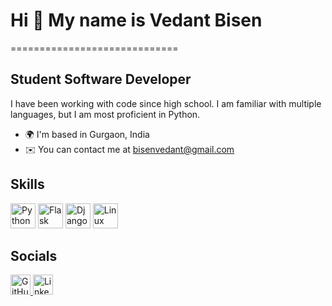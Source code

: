 # Hi 👋 My name is Vedant Bisen
=============================

Student Software Developer
--------------------------

I have been working with code since high school. I am familiar with multiple languages, but I am most proficient in Python.

* 🌍 I'm based in Gurgaon, India
* ✉️ You can contact me at [bisenvedant@gmail.com](mailto:bisenvedant@gmail.com)

## Skills

<p align="left">
  <img src="https://raw.githubusercontent.com/Vedant-Bisen/Vedant-Bisen/main/icons/python.svg" alt="Python" width="40" height="40" />
  <img src="https://raw.githubusercontent.com/Vedant-Bisen/Vedant-Bisen/main/icons/flask.svg" alt="Flask" width="40" height="40" />
  <img src="https://raw.githubusercontent.com/Vedant-Bisen/Vedant-Bisen/main/icons/django.svg" alt="Django" width="40" height="40" />
  <img src="https://raw.githubusercontent.com/Vedant-Bisen/Vedant-Bisen/main/icons/linux.svg" alt="Linux" width="40" height="40" />
</p>

## Socials

<p align="left">
  <a href="https://www.github.com/Vedant-Bisen" target="_blank" rel="noreferrer">
    <img src="https://raw.githubusercontent.com/danielcranney/readme-generator/main/public/icons/socials/github.svg" alt="GitHub" width="32" height="32" />
  </a>
  <a href="https://www.linkedin.com/in/vedant-bisen-147a591b9/" target="_blank" rel="noreferrer">
    <img src="https://raw.githubusercontent.com/danielcranney/readme-generator/main/public/icons/socials/linkedin.svg" alt="LinkedIn" width="32" height="32" />
  </a>
</p>
